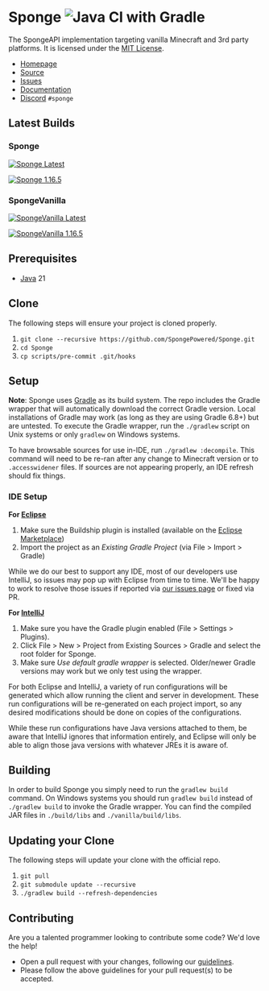 Sponge ![Java CI with Gradle](https://github.com/SpongePowered/Sponge/workflows/Java%20CI%20with%20Gradle/badge.svg?branch=api-11&event=push)
=============

The SpongeAPI implementation targeting vanilla Minecraft and 3rd party platforms. It is licensed under the [MIT License].

* [Homepage]
* [Source]
* [Issues]
* [Documentation]
* [Discord] `#sponge`

## Latest Builds

### Sponge

[![Sponge Latest](https://img.shields.io/nexus/maven-snapshots/org.spongepowered/sponge?label=Latest&server=https%3A%2F%2Frepo.spongepowered.org%2F)](https://repo.spongepowered.org/#browse/search=attributes.maven2.artifactId%3Dsponge%20AND%20attributes.maven2.groupId%3Dorg.spongepowered)

[![Sponge 1.16.5](https://img.shields.io/nexus/maven-snapshots/org.spongepowered/sponge?label=1.16.5&queryOpt=%3Aversion%3D1.16.5*&server=https%3A%2F%2Frepo.spongepowered.org%2F)](https://repo.spongepowered.org/#browse/search=attributes.maven2.artifactId%3Dsponge%20AND%20attributes.maven2.groupId%3Dorg.spongepowered%20AND%20version%3D1.16.5*)

### SpongeVanilla

[![SpongeVanilla Latest](https://img.shields.io/nexus/maven-releases/org.spongepowered/spongevanilla?label=Latest&server=https%3A%2F%2Frepo.spongepowered.org%2F)](https://repo.spongepowered.org/#browse/search=attributes.maven2.artifactId%3Dspongevanilla%20AND%20attributes.maven2.groupId%3Dorg.spongepowered)

[![SpongeVanilla 1.16.5](https://img.shields.io/nexus/maven-releases/org.spongepowered/spongevanilla?label=1.16.5&queryOpt=%3Aversion%3D1.16.5*&server=https%3A%2F%2Frepo.spongepowered.org%2F)](https://repo.spongepowered.org/#browse/search=attributes.maven2.artifactId%3Dspongevanilla%20AND%20attributes.maven2.groupId%3Dorg.spongepowered%20AND%20version%3D1.16.5*)


## Prerequisites
* [Java] 21

## Clone
The following steps will ensure your project is cloned properly.

1. `git clone --recursive https://github.com/SpongePowered/Sponge.git`
2. `cd Sponge`
3. `cp scripts/pre-commit .git/hooks`

## Setup
**Note**: Sponge uses [Gradle] as its build system. The repo includes the Gradle wrapper that will automatically download the correct Gradle 
version. Local installations of Gradle may work (as long as they are using Gradle 6.8+) but are untested. To execute the Gradle wrapper, run the 
`./gradlew` script on Unix systems or only `gradlew` on Windows systems.

To have browsable sources for use in-IDE, run `./gradlew :decompile`. This command will need to be re-ran after any change to
Minecraft version or to `.accesswidener` files. If sources are not appearing properly, an IDE refresh should fix things.

### IDE Setup
__For [Eclipse]__
 1. Make sure the Buildship plugin is installed (available on the [Eclipse Marketplace])
 2. Import the project as an *Existing Gradle Project* (via File > Import > Gradle)

While we do our best to support any IDE, most of our developers use IntelliJ, so issues may pop up with Eclipse from time to time.
We'll be happy to work to resolve those issues if reported via [our issues page][Issues] or fixed via PR.

__For [IntelliJ]__
  1. Make sure you have the Gradle plugin enabled (File > Settings > Plugins).  
  2. Click File > New > Project from Existing Sources > Gradle and select the root folder for Sponge.
  3. Make sure _Use default gradle wrapper_ is selected. Older/newer Gradle versions may work but we only test using the wrapper.

For both Eclipse and IntelliJ, a variety of run configurations will be generated which allow running the client and server in development. These run 
configurations will be re-generated on each project import, so any desired modifications should be done on copies of the configurations.

While these run configurations have Java versions attached to them, be aware that IntelliJ ignores that information entirely, and Eclipse will 
only be able to align those java versions with whatever JREs it is aware of.

## Building

In order to build Sponge you simply need to run the `gradlew build` command. On Windows systems you should run `gradlew build` instead 
of `./gradlew build` to invoke the Gradle wrapper. You can find the compiled JAR files in `./build/libs` and `./vanilla/build/libs`.

## Updating your Clone
The following steps will update your clone with the official repo.

1. `git pull`
2. `git submodule update --recursive`
3. `./gradlew build --refresh-dependencies`

## Contributing
Are you a talented programmer looking to contribute some code? We'd love the help!
* Open a pull request with your changes, following our [guidelines](.github/CONTRIBUTING.md).
* Please follow the above guidelines for your pull request(s) to be accepted.

[Eclipse]: https://www.eclipse.org/
[Eclipse Marketplace]: https://marketplace.eclipse.org/content/buildship-gradle-integration
[Gradle]: https://gradle.org/
[Homepage]: https://spongepowered.org/
[IntelliJ]: https://www.jetbrains.com/idea/
[Issues]: https://github.com/SpongePowered/Sponge/issues
[Documentation]: https://docs.spongepowered.org/
[Java]: https://adoptium.net/installation.html?variant=openjdk8&jvmVariant=hotspot
[Source]: https://github.com/SpongePowered/Sponge/
[MIT License]: https://www.tldrlegal.com/license/mit-license
[Discord]: https://discord.gg/sponge
